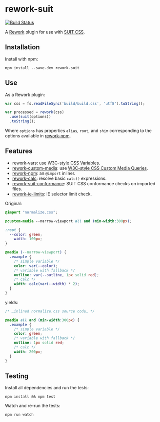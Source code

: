 # rework-suit

[![Build Status](https://secure.travis-ci.org/suitcss/rework-suit.png?branch=master)](http://travis-ci.org/suitcss/rework-suit)

A [Rework](https://github.com/reworkcss/rework) plugin for use with
[SUIT CSS](https://github.com/suitcss/suit).

## Installation

Install with npm:

```
npm install --save-dev rework-suit
```

## Use

As a Rework plugin:

```js
var css = fs.readFileSync('build/build.css', 'utf8').toString();

var processed = rework(css)
  .use(suit(options))
  .toString();
```

Where `options` has properties `alias`, `root`, and `shim` corresponding to the
options available in [rework-npm](https://github.com/reworkcss/rework-npm).

## Features

* [rework-vars](https://github.com/reworkcss/rework-vars): use [W3C-style CSS Variables](http://www.w3.org/TR/css-variables/).
* [rework-custom-media](https://github.com/reworkcss/rework-custom-media): use [W3C-style CSS Custom Media Queries](http://dev.w3.org/csswg/mediaqueries/#custom-mq).
* [rework-npm](https://github.com/reworkcss/rework-npm): an `@import` inliner.
* [rework-calc](https://github.com/reworkcss/rework-calc): resolve basic `calc()` expressions.
* [rework-suit-conformance](https://github.com/reworkcss/rework-suit-conformance): SUIT CSS conformance checks on imported files.
* [rework-ie-limits](https://github.com/reworkcss/rework-ie-limits): IE selector limit check.

Original:

```css
@import "normalize.css";

@custom-media --narrow-viewport all and (min-width:300px);

:root {
  --color: green;
  --width: 100px;
}

@media (--narrow-viewport) {
  .example {
    /* simple variable */
    color: var(--color);
    /* variable with fallback */
    outline: var(--outline, 1px solid red);
    /* calc */
    width: calc(var(--width) * 2);
  }
}
```

yields:

```css
/* …inlined normalize.css source code… */

@media all and (min-width:300px) {
  .example {
    /* simple variable */
    color: green;
    /* variable with fallback */
    outline: 1px solid red;
    /* calc */
    width: 200px;
  }
}
```

## Testing

Install all dependencies and run the tests:

```
npm install && npm test
```

Watch and re-run the tests:

```
npm run watch
```
